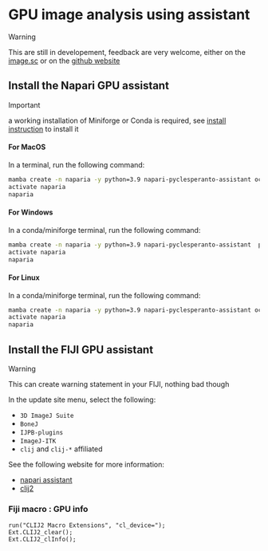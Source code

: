 # GPU image analysis using assistant

> [!WARNING]
> This are still in developement, feedback are very welcome, either on the [image.sc](https://image.sc) or on the [github website](https://github.com/clEsperanto)

## Install the Napari GPU assistant

> [!IMPORTANT]
> a working installation of Miniforge or Conda is required, see [install instruction](./1_to_install_before_the_course.md) to install it

#### For MacOS
In a terminal, run the following command:
```bash
mamba create -n naparia -y python=3.9 napari-pyclesperanto-assistant ocl_icd_wrapper_apple pyqt pyside2
activate naparia
naparia
```

#### For Windows
In a conda/miniforge terminal, run the following command:
```bash
mamba create -n naparia -y python=3.9 napari-pyclesperanto-assistant  pyqt pyside2
activate naparia
naparia
```

#### For Linux
In a conda/miniforge terminal, run the following command:
```bash
mamba create -n naparia -y python=3.9 napari-pyclesperanto-assistant ocl-icd-system pyqt pyside2
activate naparia
naparia
```

## Install the FIJI GPU assistant

> [!WARNING]
> This can create warning statement in your FIJI, nothing bad though

In the update site menu, select the following:
- `3D ImageJ Suite`
- `BoneJ`
- `IJPB-plugins`
- `ImageJ-ITK`
- `clij` and `clij-*` affiliated

See the following website for more information:
- [napari assistant](https://github.com/clEsperanto/napari_pyclesperanto_assistant)
- [clij2](https://clij.github.io/)


### Fiji macro : GPU info

```
run("CLIJ2 Macro Extensions", "cl_device=");
Ext.CLIJ2_clear();
Ext.CLIJ2_clInfo();
```
